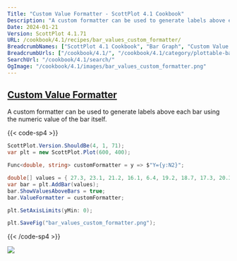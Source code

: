 ```yaml
---
Title: "Custom Value Formatter - ScottPlot 4.1 Cookbook"
Description: "A custom formatter can be used to generate labels above each bar using the numeric value of the bar itself."
Date: 2024-01-21
Version: ScottPlot 4.1.71
URL: /cookbook/4.1/recipes/bar_values_custom_formatter/
BreadcrumbNames: ["ScottPlot 4.1 Cookbook", "Bar Graph", "Custom Value Formatter"]
BreadcrumbUrls: ["/cookbook/4.1/", "/cookbook/4.1/category/plottable-bar-graph", "/cookbook/4.1/recipes/bar_values_custom_formatter/"]
SearchUrl: "/cookbook/4.1/search/"
OgImage: "/cookbook/4.1/images/bar_values_custom_formatter.png"
---
```


<h2><a id='custom-value-formatter' href='/cookbook/4.1/recipes/bar_values_custom_formatter/'>Custom Value Formatter</a></h2>

A custom formatter can be used to generate labels above each bar using the numeric value of the bar itself.

{{< code-sp4 >}}

```cs
ScottPlot.Version.ShouldBe(4, 1, 71);
var plt = new ScottPlot.Plot(600, 400);

Func<double, string> customFormatter = y => $"Y={y:N2}";

double[] values = { 27.3, 23.1, 21.2, 16.1, 6.4, 19.2, 18.7, 17.3, 20.3, 13.1 };
var bar = plt.AddBar(values);
bar.ShowValuesAboveBars = true;
bar.ValueFormatter = customFormatter;

plt.SetAxisLimits(yMin: 0);

plt.SaveFig("bar_values_custom_formatter.png");
```

{{< /code-sp4 >}}

<img src='../../images/bar_values_custom_formatter.png' class='d-block mx-auto my-5' />


